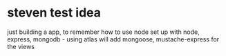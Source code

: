 ﻿# steven test idea
 
 just building a app, to remember how to use node
 set up with node, express, mongodb - using atlas
 will add mongoose,
 mustache-express for the views
